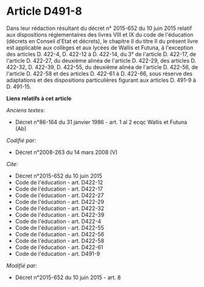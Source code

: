# Article D491-8

Dans leur rédaction résultant du décret n° 2015-652 du 10 juin 2015 relatif aux dispositions réglementaires des livres VIII
et IX du code de l'éducation (décrets en Conseil d'Etat et décrets), le chapitre II du titre II du présent livre est
applicable aux collèges et aux lycées de Wallis et Futuna, à l'exception des articles D. 422-4, D. 422-12 à D. 422-14, du 3°
de l'article D. 422-17, de l'article D. 422-27, du deuxième alinéa de l'article D. 422-29, des articles D. 422-32, 
D. 422-39, D. 422-55, du deuxième alinéa de l'article D. 422-56, de l'article D. 422-58 et des articles D. 422-61 à D.
422-66, sous réserve des adaptations et des dispositions particulières figurant aux articles D. 491-9 à D. 491-15.

**Liens relatifs à cet article**

_Anciens textes_:

  - Décret n°86-164 du 31 janvier 1986 - art. 1 al 2 ecqc Wallis et Futuna (Ab)

_Codifié par_:

  - Décret n°2008-263 du 14 mars 2008 (V)

_Cite_:

  - Décret n°2015-652 du 10 juin 2015
  - Code de l'éducation - art. D422-12
  - Code de l'éducation - art. D422-17
  - Code de l'éducation - art. D422-27
  - Code de l'éducation - art. D422-29
  - Code de l'éducation - art. D422-32
  - Code de l'éducation - art. D422-39
  - Code de l'éducation - art. D422-4
  - Code de l'éducation - art. D422-55
  - Code de l'éducation - art. D422-56
  - Code de l'éducation - art. D422-58
  - Code de l'éducation - art. D422-61
  - Code de l'éducation - art. D491-9

_Modifié par_:

  - Décret n°2015-652 du 10 juin 2015 - art. 8
